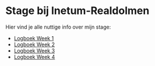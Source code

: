 # Stage bij Inetum-Realdolmen
Hier vind je alle nuttige info over mijn stage:

* [Logboek Week 1](logboeken/log-week-1.md)
* [Logboek Week 2](logboeken/log-week-2.md)
* [Logboek Week 3](logboeken/log-week-3.md)
* [Logboek Week 4](logboeken/log-week-4.md)


